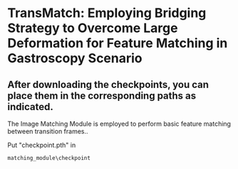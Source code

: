 # TransMatch: Employing Bridging Strategy to Overcome Large Deformation for Feature Matching in Gastroscopy Scenario

## After downloading the checkpoints, you can place them in the corresponding paths as indicated.



The Image Matching Module is employed to perform basic feature matching between transition frames..



Put "checkpoint.pth" in
```
matching_module\checkpoint
```
